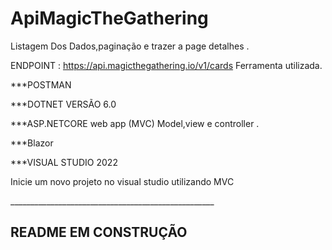 # ApiMagicTheGathering

Listagem Dos Dados,paginação e trazer a page detalhes .

ENDPOINT : https://api.magicthegathering.io/v1/cards
Ferramenta utilizada.
<p>***POSTMAN</p>
<p>***DOTNET VERSÃO 6.0</p>
<p>***ASP.NETCORE web app (MVC) Model,view e controller .</p>
<p>***Blazor</p>
<p>***VISUAL STUDIO 2022</p>
<p>Inicie um novo projeto no visual studio utilizando MVC </p>




___________________________________________________<h2>README EM CONSTRUÇÃO</h2>



